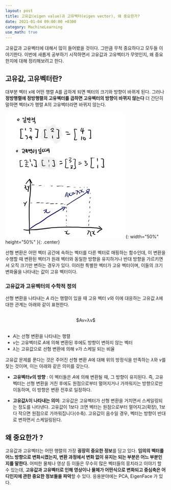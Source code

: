 ```yaml
---
layout: post
title: 고유값(eigen value)과 고유벡터(eigen vector), 왜 중요한가?
date: 2021-01-04 09:00:00 +0300
category: MachineLearning
use_math: true
---
```


고유값과 고유벡터에 대해서 많이 들어봤을 것이다. 그만큼 무척 중요하다고 모두들 이야기한다. 이번에 새롭게 공부하기 시작하면서 고유값과 고유벡터가 무엇인지, 왜 중요한지에 대해 정리해보려고 한다.

## 고유값, 고유벡터란?

대부분 벡터 x에 어떤 행렬 A를 곱하게 되면 벡터의 크기와 방향이 바뀌게 된다. 그러나 **정방행렬에 정방행렬의 고유벡터를 곱하면 고유벡터의 방향이 바뀌지 않는다** 더 간단히 말하면 벡터x가 행렬 A의 고유벡터라면 바뀌지 않는다.

![eigen01](/public/img/eigen01.jpg){: width="50%" height="50%" }{: .center}

선형 변환은 어떤 벡터 공간에 속하는 벡터를 다른 벡터로 매핑하는 함수인데, 이 변환을 수행할 때 변환된 벡터가 원래 벡터와 동일한 방향을 유지하거나 반대 방향을 가르키면서 오직 크기만 변하는 경우가 있다. 이러한 특별한 벡터가 고유 벡터이며, 이들의 크기 변화율을 나타내는 값이 고유 벡터이다. 


### 고유값과 고유벡터의 수학적 정의  

선형 변환을 나타내는 $A$ 라는 행렬이 있을 때 고유 벡터 $v$와 이에 대응하는 고유값 $λ$에 대한 관계는 아래와 같이 표현한다.   
<br>

<center>
$Av=λv$
</center>

<br>

* $A$는 선형 변환을 나타내는 행렬  
* $v$는 고유벡터로 $A$에 의해 변환된 후에도 방향이 변하지 않는 벡터  
* $λ$는 고유값으로 선형 변환에 의해 $v$가 스케일 되는 비율  

고유값 문제를 푼다는 것은 주어진 선형 변환 $A$에 대해 위의 방정식을 만족하는 $λ$와 $v$를 찾는 것이며, 이는 아래와 같은 의미를 갖는다.  

* **고유벡터$v$의 방향** : 이 벡터들은 $A$에 의해 변환될 때, 그 방향이 유지된다. 즉, 고유벡터는 선형 변환을 거친 후에도 원점으로부터 멀어지거나 가까워지는 방향으로만 이동하며, 이 방향은 변환 전후로 일정하다.   

* **고유값$λ$이 나타내는 의미**: 고유값은 고유벡터가 선형 변환을 거치면서 스케일링되는 정도를 나타낸다. 고유값이 1보다 크면 벡터는 원점으로부터 멀어지고(확장), 1보다 작으면 원점으로 가까워집니다(수축). 고유값이 음수일 경우, 벡터는 방향이 반대로 변하면서 스케일링된다.

## 왜 중요한가 ?

고유값과 고유벡터는 어떤 행렬의 가장 **굉장히 중요한 정보**를 담고 있다. **임의의 벡터를 어느 방향으로 변화시켰는지, 변환 과정에서 변화 없이 유지는 되는 부분은 어느 부분인지를 말한다.** 어떠한 물체나 영상 등 이들은 무수히 많은 벡터들의 뭉치라고 이야기 할 수 있는데, **고유값과 고유벡터로 인해 영상이나 물체가 어떤식으로 변화되고 중심축은 어디인지에 관한 중요한 정보들을 파악**할 수 있다. 응용분야에는 PCA, EigenFace 가 있다.  
